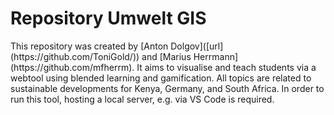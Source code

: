 <h1>Repository Umwelt GIS</h1>
<p>This repository was created by [Anton Dolgov]([url](https://github.com/ToniGold/))  and [Marius Herrmann](https://github.com/mfherrm). It aims to visualise and teach students via a webtool using blended learning and gamification. All topics are related to sustainable developments for Kenya, Germany, and South Africa. In order to run this tool, hosting a local server, e.g. via VS Code is required. </p>
